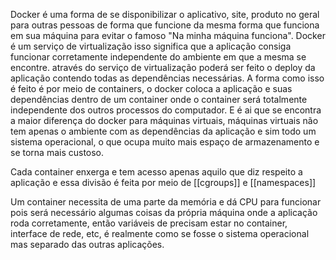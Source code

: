 Docker é uma forma de se disponibilizar o aplicativo, site, produto no geral para outras pessoas de forma que funcione da mesma forma que funciona em sua máquina para evitar o famoso "Na minha máquina funciona".
Docker é um serviço de virtualização isso significa que a aplicação consiga funcionar corretamente independente do ambiente em que a mesma se encontre. através do serviço de virtualização poderá ser feito o deploy da aplicação contendo todas as dependências necessárias.
A forma como isso é feito é por meio de containers, o docker coloca a aplicação e suas dependências dentro de um container onde o container será totalmente independente dos outros processos do computador. E é ai que se encontra a maior diferença do docker para máquinas virtuais, máquinas virtuais não tem apenas o ambiente com as dependências da aplicação e sim todo um sistema operacional, o que ocupa muito mais espaço de armazenamento e se torna mais custoso.

Cada container enxerga e tem acesso apenas aquilo que diz respeito a aplicação e essa divisão é feita por meio de [[cgroups]] e [[namespaces]]

Um container necessita de uma parte da memória e dá CPU para funcionar pois será necessário algumas coisas da própria máquina onde a aplicação roda corretamente, então variáveis de precisam estar no container, interface de rede, etc, é realmente como se fosse o sistema operacional mas separado das outras aplicações.

